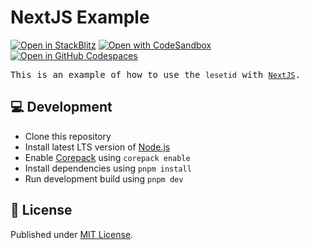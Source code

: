 # NextJS Example

[![Open in StackBlitz](https://developer.stackblitz.com/img/open_in_stackblitz.svg)][stackblitz]
[![Open with CodeSandbox](https://assets.codesandbox.io/github/button-edit-lime.svg)][codesandbox]
[![Open in GitHub Codespaces](https://github.com/codespaces/badge.svg)][codespaces]

<samp>This is an example of how to use the `lesetid` with [`NextJS`](https://nextjs.org).</samp>

## 💻 Development

- Clone this repository
- Install latest LTS version of [Node.js](https://nodejs.org/en/)
- Enable [Corepack](https://github.com/nodejs/corepack) using `corepack enable`
- Install dependencies using `pnpm install`
- Run development build using `pnpm dev`

## 📄 License

Published under [MIT License](./LICENSE).

<!-- providers:start -->
[stackblitz]: https://stackblitz.com/github/luxass/lesetid/tree/main/examples/next-example
[codesandbox]: https://codesandbox.io/p/sandbox/github/luxass/lesetid/tree/main/examples/next-example
[codespaces]: https://codespaces.new/luxass/lesetid?devcontainer_path=.devcontainer/next-example/devcontainer.json
<!-- providers:end -->
